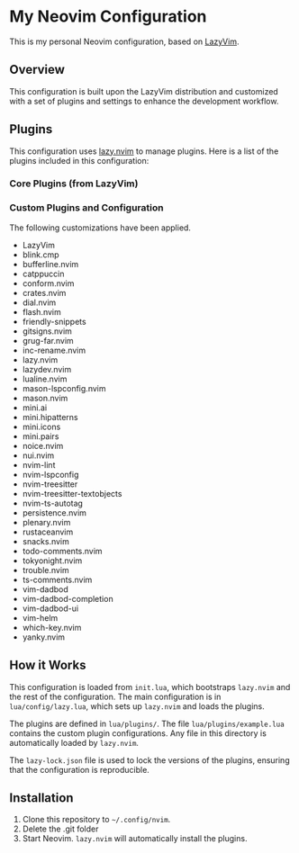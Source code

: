 # My Neovim Configuration

This is my personal Neovim configuration, based on [LazyVim](https://github.com/LazyVim/LazyVim).

## Overview

This configuration is built upon the LazyVim distribution and customized with a set of plugins and settings to enhance the development workflow.

## Plugins

This configuration uses [lazy.nvim](https://github.com/folke/lazy.nvim) to manage plugins. Here is a list of the plugins included in this configuration:

### Core Plugins (from LazyVim)

### Custom Plugins and Configuration

The following customizations have been applied.

* LazyVim
* blink.cmp 
* bufferline.nvim
* catppuccin 
* conform.nvim 
* crates.nvim 
* dial.nvim 
* flash.nvim
* friendly-snippets 
* gitsigns.nvim 
* grug-far.nvim 
* inc-rename.nvim 
* lazy.nvim
* lazydev.nvim 
* lualine.nvim
* mason-lspconfig.nvim 
* mason.nvim 
* mini.ai
* mini.hipatterns 
* mini.icons 
* mini.pairs
* noice.nvim
* nui.nvim
* nvim-lint
* nvim-lspconfig 
* nvim-treesitter
* nvim-treesitter-textobjects
* nvim-ts-autotag 
* persistence.nvim
* plenary.nvim
* rustaceanvim 
* snacks.nvim
* todo-comments.nvim
* tokyonight.nvim
* trouble.nvim
* ts-comments.nvim
* vim-dadbod 
* vim-dadbod-completion 
* vim-dadbod-ui 
* vim-helm 
* which-key.nvim
* yanky.nvim

  
## How it Works

This configuration is loaded from `init.lua`, which bootstraps `lazy.nvim` and the rest of the configuration. The main configuration is in `lua/config/lazy.lua`, which sets up `lazy.nvim` and loads the plugins.

The plugins are defined in `lua/plugins/`. The file `lua/plugins/example.lua` contains the custom plugin configurations. Any file in this directory is automatically loaded by `lazy.nvim`.

The `lazy-lock.json` file is used to lock the versions of the plugins, ensuring that the configuration is reproducible.

## Installation

1.  Clone this repository to `~/.config/nvim`.
2.  Delete the .git folder
3.  Start Neovim. `lazy.nvim` will automatically install the plugins.
